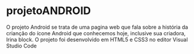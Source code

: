 # projetoANDROID
 O projeto Android se trata de uma pagina web que fala sobre a história da crianção do ícone Android que conhecemos hoje, inclusive sua criadora, Irina block. O projeto foi desenvolvido em HTML5 e CSS3 no editor Visual Studio Code

